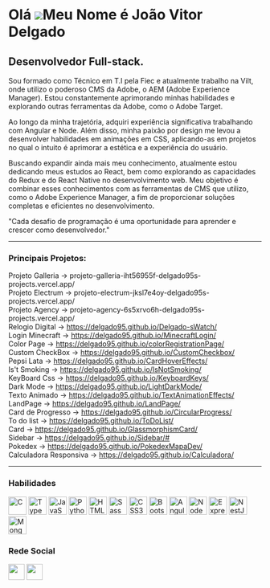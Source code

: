 Olá ![](https://user-images.githubusercontent.com/18350557/176309783-0785949b-9127-417c-8b55-ab5a4333674e.gif)Meu Nome é João Vitor Delgado
==========================================================================================================================================

Desenvolvedor Full-stack.
--------------------------------------

Sou formado como Técnico em T.I pela Fiec e atualmente trabalho na Vilt, onde utilizo o poderoso CMS da Adobe, o AEM (Adobe Experience Manager). Estou constantemente aprimorando minhas habilidades e explorando outras ferramentas da Adobe, como o Adobe Target.

Ao longo da minha trajetória, adquiri experiência significativa trabalhando com Angular e Node. Além disso, minha paixão por design me levou a desenvolver habilidades em animações em CSS, aplicando-as em projetos no qual o intuito é aprimorar a estética e a experiência do usuário. 

Buscando expandir ainda mais meu conhecimento, atualmente estou dedicando meus estudos ao React, bem como explorando as capacidades do Redux e do React Native no desenvolvimento web. Meu objetivo é combinar esses conhecimentos com as ferramentas de CMS que utilizo, como o Adobe Experience Manager, a fim de proporcionar soluções completas e eficientes no desenvolvimento.

"Cada desafio de programação é uma oportunidade para aprender e crescer como desenvolvedor."

--------------------------------------

### Principais Projetos:

Projeto Galleria -> projeto-galleria-iht56955f-delgado95s-projects.vercel.app/<br>
Projeto Electrum -> projeto-electrum-jksl7e4oy-delgado95s-projects.vercel.app/<br>
Projeto Agency -> projeto-agency-6s5xrvo6h-delgado95s-projects.vercel.app/<br>
Relogio Digital -> https://delgado95.github.io/Delgado-sWatch/<br>
Login Minecraft -> https://delgado95.github.io/MinecraftLogin/<br>
Color Page -> https://delgado95.github.io/colorRegistrationPage/<br>
Custom CheckBox -> https://delgado95.github.io/CustomCheckbox/<br>
Pepsi Lata -> https://delgado95.github.io/CardHoverEffects/<br>
Is't Smoking -> https://delgado95.github.io/IsNotSmoking/<br>
KeyBoard Css -> https://delgado95.github.io/KeyboardKeys/<br>
Dark Mode -> https://delgado95.github.io/LightDarkMode/<br>
Texto Animado -> https://delgado95.github.io/TextAnimationEffects/<br>
LandPage -> https://delgado95.github.io/LandPage/<br>
Card de Progresso -> https://delgado95.github.io/CircularProgress/<br>
To do list -> https://delgado95.github.io/ToDoList/<br>
Card -> https://delgado95.github.io/GlassmorphismCard/<br>
Sidebar -> https://delgado95.github.io/Sidebar/#<br>
Pokedex -> https://delgado95.github.io/PokedexMapaDev/<br>
Calculadora Responsiva -> https://delgado95.github.io/Calculadora/

-------------------------------------

### Habilidades

<p align="left">
<a href="https://docs.microsoft.com/en-us/cpp/?view=msvc-170" target="_blank" rel="noreferrer"><img src="https://raw.githubusercontent.com/danielcranney/readme-generator/main/public/icons/skills/c-colored.svg" width="36" height="36" alt="C" /></a>
<a href="https://www.typescriptlang.org/" target="_blank" rel="noreferrer"><img src="https://raw.githubusercontent.com/danielcranney/readme-generator/main/public/icons/skills/typescript-colored.svg" width="36" height="36" alt="TypeScript" /></a>
<a href="https://developer.mozilla.org/en-US/docs/Web/JavaScript" target="_blank" rel="noreferrer"><img src="https://raw.githubusercontent.com/danielcranney/readme-generator/main/public/icons/skills/javascript-colored.svg" width="36" height="36" alt="JavaScript" /></a>
<a href="https://www.python.org/" target="_blank" rel="noreferrer"><img src="https://raw.githubusercontent.com/danielcranney/readme-generator/main/public/icons/skills/python-colored.svg" width="36" height="36" alt="Python" /></a>
<a href="https://developer.mozilla.org/en-US/docs/Glossary/HTML5" target="_blank" rel="noreferrer"><img src="https://raw.githubusercontent.com/danielcranney/readme-generator/main/public/icons/skills/html5-colored.svg" width="36" height="36" alt="HTML5" /></a>
<a href="https://sass-lang.com/" target="_blank" rel="noreferrer"><img src="https://raw.githubusercontent.com/danielcranney/readme-generator/main/public/icons/skills/sass-colored.svg" width="36" height="36" alt="Sass" /></a>
<a href="https://www.w3.org/TR/CSS/#css" target="_blank" rel="noreferrer"><img src="https://raw.githubusercontent.com/danielcranney/readme-generator/main/public/icons/skills/css3-colored.svg" width="36" height="36" alt="CSS3" /></a>
<a href="https://getbootstrap.com/" target="_blank" rel="noreferrer"><img src="https://raw.githubusercontent.com/danielcranney/readme-generator/main/public/icons/skills/bootstrap-colored.svg" width="36" height="36" alt="Bootstrap" /></a>
<a href="https://angular.io/" target="_blank" rel="noreferrer"><img src="https://raw.githubusercontent.com/danielcranney/readme-generator/main/public/icons/skills/angularjs-colored.svg" width="36" height="36" alt="Angular" /></a>
<a href="https://nodejs.org/en/" target="_blank" rel="noreferrer"><img src="https://raw.githubusercontent.com/danielcranney/readme-generator/main/public/icons/skills/nodejs-colored.svg" width="36" height="36" alt="NodeJS" /></a>
<a href="https://expressjs.com/" target="_blank" rel="noreferrer"><img src="https://raw.githubusercontent.com/danielcranney/readme-generator/main/public/icons/skills/express-colored.svg" width="36" height="36" alt="Express" /></a>
<a href="https://docs.nestjs.com/" target="_blank" rel="noreferrer"><img src="https://raw.githubusercontent.com/danielcranney/readme-generator/main/public/icons/skills/nestjs-colored.svg" width="36" height="36" alt="NestJS" /></a>
<a href="https://www.mongodb.com/" target="_blank" rel="noreferrer"><img src="https://raw.githubusercontent.com/danielcranney/readme-generator/main/public/icons/skills/mongodb-colored.svg" width="36" height="36" alt="MongoDB" /></a>
</p>


### Rede Social

<p align="left"> <a href="https://www.github.com/delgado95" target="_blank" rel="noreferrer"><img src="https://raw.githubusercontent.com/danielcranney/readme-generator/main/public/icons/socials/github.svg" width="32" height="32" /></a>
<a href="https://www.linkedin.com/in/delgado95" target="_blank" rel="noreferrer"><img src="https://raw.githubusercontent.com/danielcranney/readme-generator/main/public/icons/socials/linkedin.svg" width="32" height="32" /></a></p>
